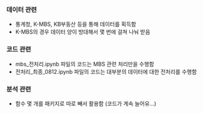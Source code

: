 ### 데이터 관련
- 통계청, K-MBS, KB부동산 등을 통해 데이터를 획득함
- K-MBS의 경우 데이터 양이 방대해서 몇 번에 걸쳐 나눠 받음

### 코드 관련
- mbs_전처리.ipynb 파일의 코드는 MBS 관련 처리만을 수행함
- 전처리_최종_0812.ipynb 파일의 코드는 대부분의 데이터에 대한 전처리를 수행함

### 분석 관련
- 함수 몇 개를 패키지로 따로 빼서 활용함 (코드가 계속 늘어유...)